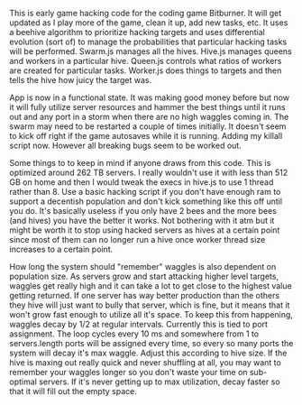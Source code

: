 This is early game hacking code for the coding game Bitburner.  It will get updated as I play more of the game, clean it up, add new tasks, etc.  It uses a beehive algorithm to prioritize
hacking targets and uses differential evolution (sort of) to manage the probabilities that particular hacking tasks will be performed.  Swarm.js manages all the hives.  Hive.js manages queens
and workers in a particular hive.  Queen.js controls what ratios of workers are created for particular tasks.  Worker.js does things to targets and then tells the hive how juicy the target was.

App is now in a functional state.  It was making good money before but now it will fully utilize server resources and hammer the best things until it runs out and any port in a storm when there are no high waggles coming in.  The swarm may need to be restarted a couple of times initially.  It doesn't seem to kick off right if the game autosaves while it is running.  Adding my killall script now.  However all breaking bugs seem to be worked out.

Some things to to keep in mind if anyone draws from this code.  This is optimized around 262 TB servers.  I really wouldn't use it with less than 512 GB on home and then I would tweak the execs in hive.js to use 1 thread rather than 8.  Use a basic hacking script if you don't have enough ram to support a decentish population and don't kick something like this off until you do.  It's basically useless if you only have 2 bees and the more bees (and hives) you have the better it works.  Not bothering with it atm but it might be worth it to stop using hacked servers as hives at a certain point since most of them can no longer run a hive once worker thread size increases to a certain point.

How long the system should "remember" waggles is also dependent on population size.  As servers grow and start attacking higher level targets, waggles get really high and it can take a lot to get close to the highest value getting returned.  If one server has way better production than the others they hive will just want to bully that server, which is fine, but it means that it won't grow fast enough to utilize all it's space.  To keep this from happening, waggles decay by 1/2 at regular intervals.  Currently this is tied to port assignment.  The loop cycles every 10 ms and somewhere from 1 to servers.length ports will be assigned every time, so every so many ports the system will decay it's max waggle.  Adjust this according to hive size.  If the hive is maxing out really quick and never shuffling at all, you may want to remember your waggles longer so you don't waste your time on sub-optimal servers.  If it's never getting up to max utilization, decay faster so that it will fill out the empty space.
